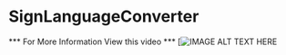 # SignLanguageConverter
*** For More Information View this  video ***
[![IMAGE ALT TEXT HERE](https://www.youtube.com/watch?v=wbyoTp0O2eM)
